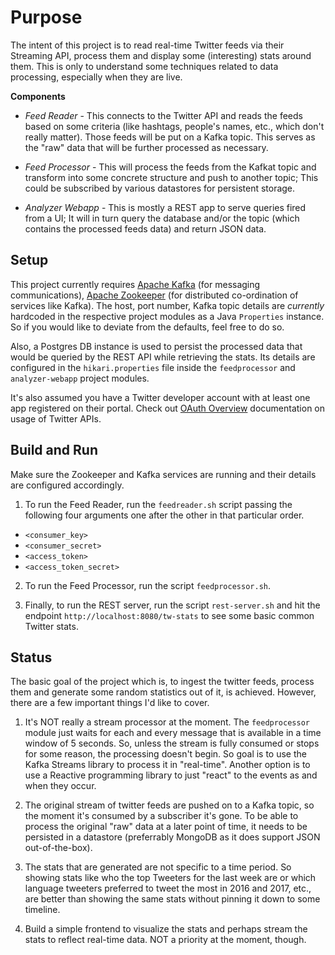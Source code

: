 # Purpose
The intent of this project is to read real-time Twitter feeds via their Streaming API, process them and display some (interesting) stats around them.
This is only to understand some techniques related to data processing, especially when they are live.

<b>Components</b>
<ul>
<li>

<i>Feed Reader</i> - This connects to the Twitter API and reads the feeds based on some criteria (like hashtags, people's names, etc., which don't really matter). Those feeds will be put on a Kafka topic. This serves as the "raw" data that will be further processed as necessary.

</li>

<li>

<i>Feed Processor</i> - This will process the feeds from the Kafkat topic and transform into some concrete structure and push to another topic; This could be subscribed by various datastores for persistent storage.

</li>

<li>

<i>Analyzer Webapp</i> - This is mostly a REST app to serve queries fired from a UI; It will in turn query the database and/or the topic (which contains the processed feeds data) and return JSON data.

</li>
</ul>

## Setup

This project currently requires [Apache Kafka](http://kafka.apache.org/quickstart) (for messaging communications), [Apache Zookeeper](https://zookeeper.apache.org) (for distributed co-ordination of services like Kafka). The host, port number, Kafka topic details are *currently* hardcoded in the respective project modules as a Java `Properties` instance. So if you would like to deviate from the defaults, feel free to do so.

Also, a Postgres DB instance is used to persist the processed data that would be queried by the REST API while retrieving the stats. Its details are configured in the `hikari.properties` file inside the `feedprocessor` and `analyzer-webapp` project modules.

It's also assumed you have a Twitter developer account with at least one app registered on their portal. Check out [OAuth Overview](https://dev.twitter.com/oauth/overview/introduction) documentation on usage of Twitter APIs.

## Build and Run

Make sure the Zookeeper and Kafka services are running and their details are configured accordingly.

1. To run the Feed Reader, run the `feedreader.sh` script passing the following four arguments one after the other in that particular order.

* `<consumer_key>`
* `<consumer_secret>`
* `<access_token>`
* `<access_token_secret>`

2. To run the Feed Processor, run the script `feedprocessor.sh`.

3. Finally, to run the REST server, run the script `rest-server.sh` and hit the endpoint `http://localhost:8080/tw-stats` to see some basic common Twitter stats.

<b>Status</b>
-------------

The basic goal of the project which is, to ingest the twitter feeds, process them and generate some random statistics out of it, is achieved. However, there are a few important things I'd like to cover.

1. It's NOT really a stream processor at the moment. The `feedprocessor` module just waits for each and every message that is available in a time window of 5 seconds. So, unless the stream is fully consumed or stops for some reason, the processing doesn't begin. So goal is to use the Kafka Streams library to process it in "real-time". Another option is to use a Reactive programming library to just "react" to the events as and when they occur.

2. The original stream of twitter feeds are pushed on to a Kafka topic, so the moment it's consumed by a subscriber it's gone. To be able to process the original "raw" data at a later point of time, it needs to be persisted in a datastore (preferrably MongoDB as it does support JSON out-of-the-box).

3. The stats that are generated are not specific to a time period. So showing stats like who the top Tweeters for the last week are or which language tweeters preferred to tweet the most in 2016 and 2017, etc., are better than showing the same stats without pinning it down to some timeline.

4. Build a simple frontend to visualize the stats and perhaps stream the stats to reflect real-time data. NOT a priority at the moment, though.

